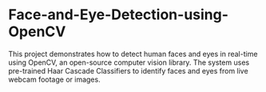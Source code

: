 # Face-and-Eye-Detection-using-OpenCV
This project demonstrates how to detect human faces and eyes in real-time using OpenCV, an open-source computer vision library. The system uses pre-trained Haar Cascade Classifiers to identify faces and eyes from live webcam footage or images.
